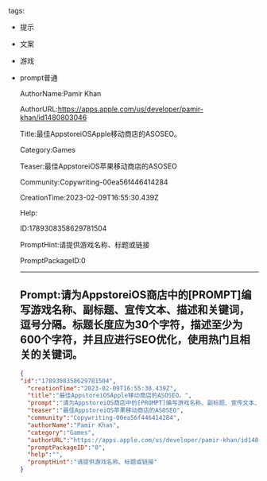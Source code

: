   tags: 
- 提示
- 文案
- 游戏
- prompt普通

  AuthorName:Pamir Khan

  AuthorURL:https://apps.apple.com/us/developer/pamir-khan/id1480803046

  Title:最佳AppstoreiOSApple移动商店的ASOSEO。

  Category:Games

  Teaser:最佳AppstoreiOS苹果移动商店的ASOSEO

  Community:Copywriting-00ea56f446414284

  CreationTime:2023-02-09T16:55:30.439Z

  Help:

  ID:1789308358629781504

  PromptHint:请提供游戏名称、标题或链接

  PromptPackageID:0

  ---

  ## Prompt:请为AppstoreiOS商店中的[PROMPT]编写游戏名称、副标题、宣传文本、描述和关键词，逗号分隔。标题长度应为30个字符，描述至少为600个字符，并且应进行SEO优化，使用热门且相关的关键词。

  ```json
  {
  "id":"1789308358629781504",
    "creationTime":"2023-02-09T16:55:30.439Z",
    "title":"最佳AppstoreiOSApple移动商店的ASOSEO。",
    "prompt":"请为AppstoreiOS商店中的[PROMPT]编写游戏名称、副标题、宣传文本、描述和关键词，逗号分隔。标题长度应为30个字符，描述至少为600个字符，并且应进行SEO优化，使用热门且相关的关键词。",
    "teaser":"最佳AppstoreiOS苹果移动商店的ASOSEO",
    "community":"Copywriting-00ea56f446414284",
    "authorName":"Pamir Khan",
    "category":"Games",
    "authorURL":"https://apps.apple.com/us/developer/pamir-khan/id1480803046",
    "promptPackageID":"0",
    "help":"",
    "promptHint":"请提供游戏名称、标题或链接"
  }
  ```
